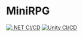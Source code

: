 # MiniRPG
[![.NET CI/CD](https://github.com/samsmithnz/MiniRPG/actions/workflows/dotnet-workflow.yml/badge.svg)](https://github.com/samsmithnz/MiniRPG/actions/workflows/dotnet-workflow.yml)
[![Unity CI/CD](https://github.com/samsmithnz/MiniRPG/actions/workflows/unity-workflow.yml/badge.svg)](https://github.com/samsmithnz/MiniRPG/actions/workflows/unity-workflow.yml)
